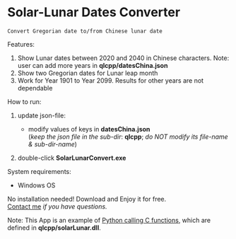 # Solar-Lunar Dates Converter
	Convert Gregorian date to/from Chinese lunar date

Features:
1. Show Lunar dates between 2020 and 2040 in Chinese characters. Note: user can add more years in **qlcpp/datesChina.json**
2. Show two Gregorian dates for Lunar leap month
3. Work for Year 1901 to Year 2099. Results for other years are not dependable

How to run:
1. update json-file:
   - modify values of keys in **datesChina.json**\
(*keep the json file in the sub-dir*: **qlcpp**; 
*do NOT modify its file-name & sub-dir-name*)

2. double-click **SolarLunarConvert.exe**
	
System requirements:
- Windows OS

No installation needed! Download and Enjoy it for free.\
[Contact me](https://www.linkedin.com/in/qiangliu427/) *if you have questions.*

Note:
This App is an example of [Python calling C functions](/Python-calls-C-dll), which are defined in **qlcpp/solarLunar.dll**.
